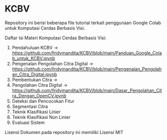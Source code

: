 # KCBV

Repository ini berisi beberapa file tutorial terkait penggunaan Google Colab untuk Komputasi Cerdas Berbasis Visi.

Daftar Isi Materi Komputasi Cerdas Berbasis Visi:

1. Pendahuluan KCBV -> https://github.com/fridymandita/KCBV/blob/main/Panduan_Google_Colab_untuk_KCBV.ipynb
2. Pengenalan Pengolahan Citra Digital -> https://github.com/fridymandita/KCBV/blob/main/Pengenalan_Pengolahan_Citra_Digital.ipynb
3. Pembentukan Citra -> 
4. Pengolahan Citra Digital -> https://github.com/fridymandita/KCBV/blob/main/Dasar_Pengolahan_Citra_Dengan_OpenCV.ipynb
5. Deteksi dan Pencocokan Fitur
6. Segmentasi Citra
7. Teknik Klasifikasi Linier
8. Teknik Klasifikasi Non Linier
9. Evaluasi Sistem 

Lisensi
Dokumen pada repository ini memiliki Lisensi MIT
